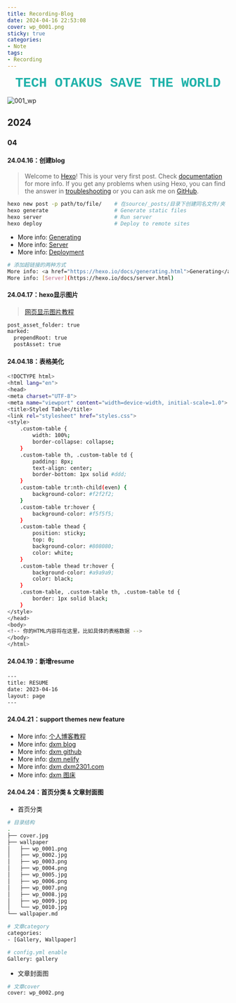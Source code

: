 ```yaml
---
title: Recording-Blog 
date: 2024-04-16 22:53:08
cover: wp_0001.png
sticky: true
categories:
- Note
tags:
- Recording
---
```


<div style="text-align: center; font-size: 30px; font-weight: bold; font-family: 'Courier New', Courier, monospace; color: lightseagreen;">
    TECH OTAKUS SAVE THE WORLD
</div>

![001_wp](wp_0001.png)
## 2024
### 04
#### 24.04.16：创建blog
> Welcome to [Hexo](https://hexo.io/)! This is your very first post. Check [documentation](https://hexo.io/docs/) for more info. If you get any problems when using Hexo, you can find the answer in [troubleshooting](https://hexo.io/docs/troubleshooting.html) or you can ask me on [GitHub](https://github.com/hexojs/hexo/issues).

```bash
hexo new post -p path/to/file/    # 在source/_posts/目录下创建同名文件/夹
hexo generate                     # Generate static files
hexo server                       # Run server
hexo deploy                       # Deploy to remote sites
```

- More info: <a href="https://hexo.io/docs/generating.html">Generating</a>
- More info: [Server](https://hexo.io/docs/server.html)
- More info: [Deployment](https://hexo.io/docs/one-command-deployment.html)

```bash
# 添加超链接的两种方式
More info: <a href="https://hexo.io/docs/generating.html">Generating</a>
More info: [Server](https://hexo.io/docs/server.html)
```

#### 24.04.17：hexo显示图片
> <a href="https://zhuanlan.zhihu.com/p/645679541">网页显示图片教程</a>
```bash
post_asset_folder: true
marked:
  prependRoot: true
  postAsset: true
```

#### 24.04.18：表格美化
```bash
<!DOCTYPE html>
<html lang="en">
<head>
<meta charset="UTF-8">
<meta name="viewport" content="width=device-width, initial-scale=1.0">
<title>Styled Table</title>
<link rel="stylesheet" href="styles.css">
<style>
    .custom-table {
        width: 100%;
        border-collapse: collapse;
    }
    .custom-table th, .custom-table td {
        padding: 8px;
        text-align: center;
        border-bottom: 1px solid #ddd;
    }
    .custom-table tr:nth-child(even) {
        background-color: #f2f2f2;
    }
    .custom-table tr:hover {
        background-color: #f5f5f5;
    }
    .custom-table thead {
        position: sticky;
        top: 0;
        background-color: #808080;
        color: white;
    }
    .custom-table thead tr:hover {
        background-color: #a9a9a9;
        color: black;
    }
    .custom-table, .custom-table th, .custom-table td {
        border: 1px solid black;
    }
</style>
</head>
<body>
<!-- 你的HTML内容将在这里，比如具体的表格数据 -->
</body>
</html>
```

#### 24.04.19：新增resume
```bash
---
title: RESUME
date: 2023-04-16
layout: page
---
```

#### 24.04.21：support themes new feature

- More info: <a href="https://blog.cuijiacai.com/blog-building/">个人博客教程</a>
- More info: [dxm blog](https://blogdxm.netlify.app/)
- More info: [dxm github](https://github.com/)
- More info: [dxm nelify](https://app.netlify.com/sites/blogdxm/overview)
- More info: [dxm dxm2301.com](https://wanwang.aliyun.com)
- More info: [dxm 图床](https://pic.gimhoy.com/#1)

#### 24.04.24：首页分类 & 文章封面图
- 首页分类
```bash
# 目录结构
.
├── cover.jpg
├── wallpaper
│   ├── wp_0001.png
│   ├── wp_0002.jpg
│   ├── wp_0003.png
│   ├── wp_0004.png
│   ├── wp_0005.jpg
│   ├── wp_0006.png
│   ├── wp_0007.png
│   ├── wp_0008.jpg
│   ├── wp_0009.jpg
│   └── wp_0010.jpg
└── wallpaper.md

# 文章category
categories:
- [Gallery, Wallpaper]

# config.yml enable
Gallery: gallery
```

- 文章封面图
```bash
# 文章cover
cover: wp_0002.png
```